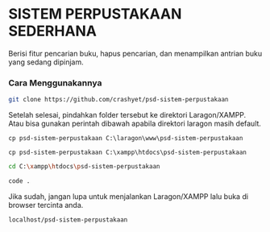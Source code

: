 # SISTEM PERPUSTAKAAN SEDERHANA
Berisi fitur pencarian buku, hapus pencarian, dan menampilkan antrian buku yang sedang dipinjam.

### Cara Menggunakannya
``` bash
git clone https://github.com/crashyet/psd-sistem-perpustakaan
```

Setelah selesai, pindahkan folder tersebut ke direktori Laragon/XAMPP. Atau bisa gunakan perintah dibawah apabila direktori laragon masih default.

``` Laragon
cp psd-sistem-perpustakaan C:\laragon\www\psd-sistem-perpustakaan
```

``` XAMPP
cp psd-sistem-perpustakaan C:\xampp\htdocs\psd-sistem-perpustakaan
```

``` bash
cd C:\xampp\htdocs\psd-sistem-perpustakaan
```

``` bash
code .
```

Jika sudah, jangan lupa untuk menjalankan Laragon/XAMPP lalu buka di browser tercinta anda.

``` Browser
localhost/psd-sistem-perpustakaan
```
